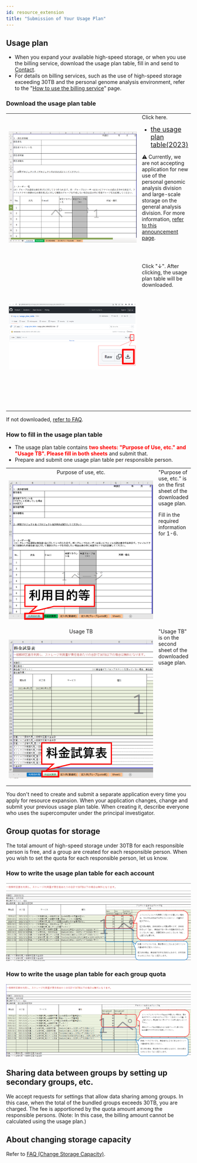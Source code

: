 ```yaml
---
id: resource_extension
title: "Submission of Your Usage Plan"
---
```


## Usage plan


- When you expand your available high-speed storage, or when you use the billing service, download the usage plan table, fill in and send to [Contact](/application/reference).
- For details on billing services, such as the use of high-speed storage exceeding 30TB and the personal genome analysis environment, refer to the "[How to use the billing service](/application/billing_service)" page.

### Download the usage plan table

<table>
<tr>
<td width="400" height="400" align="center">

![](usageTB_plain.png)


</td>
<td valign="top">
Click here.

<a href="https://github.com/nig-sc/usage_plan_table/blob/main/usage_plan_table2023_v1.2.1.xlsx"><ul><li><font size="+1.5">the usage plan table(2023)</font></li></ul></a>

<p>&#x26A0; Currently, we are not accepting application for new use of the personal genomic analysis division and large-scale storage on the general analysis division. For more information, <a href="https://sc.ddbj.nig.ac.jp/en/blog/2022-05-13-suspension-of-applications">refer to this announcement page</a>.</p>
</td>
</tr>
<tr>
<td width="400" height="400" align="center">

![](usageTB_plain_DL.png)


</td>
<td valign="top">
Click "↓". After clicking, the usage plan table will be downloaded.

</td>
</tr>
</table>

If not downloaded, [<u>refer to FAQ</u>](/faq/faq_billing_service#when-i-try-to-download-the-usage-plan-table-the-following-screen-will-appear-on-the-web-browser).

### How to fill in the usage plan table 

- The usage plan table contains <font color="red"><b>two sheets: "Purpose of Use, etc." and "Usage TB". Please fill in both sheets</b></font> and submit that.
- Prepare and submit one usage plan table per responsible person. 

<table>
<tr>
<td width="400" height="400" align="center">
Purpose of use, etc.

![](purpose_of_use_etc.png)

</td>
<td valign="top">
"Purpose of use, etc." is on the first sheet of the downloaded usage plan.

Fill in the required information for 1-6.
</td>
</tr>
<tr>
<td width="400" height="400" align="center">
Usage TB

![](usageTB.png)

</td>
<td valign="top">
"Usage TB" is on the second sheet of the downloaded usage plan.
</td>

</tr>
</table>

You don't need to create and submit a separate application every time you apply for resource expansion. When your application changes, change and submit your previous usage plan table. When creating it, describe everyone who uses the supercomputer under the principal investigator.

## Group quotas for storage

The total amount of high-speed storage under 30TB for each responsible person is free, and a group are created for each responsible person. When you wish to set the quota for each responsible person, let us know.

### How to write the usage plan table for each account
![](usage_plan_table1.png)

### How to write the usage plan table for each group quota
![](usage_plan_table2.png)


## Sharing data between groups by setting up secondary groups, etc.

We accept requests for settings that allow data sharing among groups. In this case, when the total of the bundled groups exceeds 30TB, you are charged. The fee is apportioned by the quota amount among the responsible persons. (Note: In this case, the billing amount cannot be calculated using the usage plan.)


## About changing storage capacity

Refer to [FAQ (Change Storage Capacity)](/faq/faq_change_StorageCapacity).
